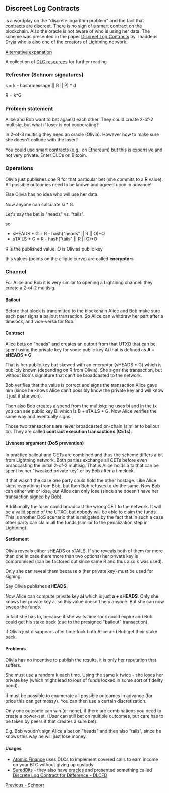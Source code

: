 ## Discreet Log Contracts

is a wordplay on the "discrete logarithm problem" and the fact that contracts are discreet. There is no sign of a smart contract on the blockchain. Also the oracle is not aware of who is using her data. The scheme was presented in the paper [Discreet Log Contracts](https://adiabat.github.io/dlc.pdf) by Thaddeus Dryja who is also one of the creators of Lightning network.

[Alternative expanation](https://atomic.finance/blog/a-laypersons-guide-to-discreet-log-contracts-atomic-yield-series-part-3/)

A collection of [DLC resources](https://github.com/aljazceru/discreet-log-contracts) for further reading

### Refresher ([Schnorr signatures](./schnorr.md))

s = k - hash(message || R || P) * d

R = k*G

### Problem statement

Alice and Bob want to bet against each other. They could create 2-of-2 multisig, but what if loser is not cooperating?

In 2-of-3 multisig they need an oracle (Olivia). However how to make sure she doesn't collude with the loser?

You could use smart contracts (e.g., on Ethereum) but this is expensive and not very private. Enter DLCs on Bitcoin.

### Operations

Olivia just publishes one R for that particular bet (she commits to a R value). All possible outcomes need to be known and agreed upon in advance!

Else Olivia has no idea who will use her data.

Now anyone can calculate
si * G. 

Let's say the bet is "heads" vs. "tails".

so 
- sHEADS * G = R - hash("heads" || R || O)*O
- sTAILS * G = R - hash("tails" || R || O)*O

R is the published value, O is Olivias public key

this values (points on the elliptic curve) are called **encryptors**

### Channel

For Alice and Bob it is very similar to opening a Lightning channel: they create a 2-of-2 multisig.

#### Bailout

Before that block is transmitted to the blockchain Alice and Bob make sure each peer signs a bailout transaction. So Alice can whitdraw her part after a timelock, and vice-versa for Bob.

#### Contract

Alice bets on "heads" and creates an output from that UTXO that can be spent using the private key for some public key Ai that is defined as **A + sHEADS * G**.

That is her public key but skewed with an encryptor (sHEADS * G) which is publicly known (depending on R from Olivia). She signs the transaction, but without Bob's signature that can't be broadcasted to the network.

Bob verifies that the value is correct and signs the transaction Alice gave him (since he knows Alice can't possibly know the private key and will know it just if she won).

Then also Bob creates a spend from the multisig: he uses bi and in the tx you can see public key Bi which is B + sTAILS * G. Now Alice verifies the same way and eventually signs.

Those two transactions are never broadcasted on-chain (similar to bailout tx).
They are called **contract execution transactions (CETs)**.

#### Liveness argument (DoS prevention)

In practice bailout and CETs are combined and thus the scheme differs a bit from Lightning network. Both parties exchange all CETs before even broadcasting the initial 2-of-2 multisig. That is Alice holds a tx that can be spent by her  "tweaked private key" or by Bob after a timelock.

If that wasn't the case one party could hold the other hostage. Like Alice signs everything from Bob, but then Bob refuses to do the same. Now Bob can either win or lose, but Alice can only lose (since she doesn't have her transaction signed by Bob).

Additionally the loser could broadcast the wrong CET to the network. It will be a valid spend of the UTXO, but nobody will be able to claim the funds. This is another DoS scenario that is mitigated by the fact that in such a case other party can claim all the funds (similar to the penalization step in Lightning).

#### Settlement

Olivia reveals either sHEADS or sTAILS. If she reveals both of them (or more than one in case there more than two options) her private key is compromised (can be factored out since same R and thus also k was used).

Only she can reveal them because **o** (her private key) must be used for signing.

Say Olivia publishes **sHEADS**.

Now Alice can compute private key **ai** which is just **a + sHEADS**.
Only she knows her private key a, so this value doesn't help anyone.
But she can now sweep the funds. 

In fact she has to, because if she waits time-lock could expire and Bob could
get his stake back (due to the presigned "bailout" transaction).

If Olivia just disappears after time-lock both Alice and Bob get their stake back.

#### Problems

Olivia has no incentive to publish the results, it is only her reputation that suffers.

She must use a random k each time. Using the same k twice - she loses her private key (which might lead to loss of funds locked in some sort of fidelity bond).

If must be possible to enumerate all possible outcomes in advance (for price this can get messy). You can then use a certain discretization.

Only one outcome can win (or none), if there are combinations you need to create a power-set. (User can still bet on multiple outcomes, but care has to be taken by peers if that creates a sure bet). 

E.g. Bob woudn't sign Alice a bet on "heads" and then also "tails", since he knows this way he will just lose money.

#### Usages

- [Atomic.Finance](https://atomic.finance) uses DLCs to implement covered calls to earn income on your BTC without giving up custody
- [SuredBits](https://suredbits.com) - they also have [oracles](https://oracle.suredbits.com/) and presented something called [Discrete Log Contract for Difference - DLCFD](https://suredbits.com/settlement-of-dlcfd/)

[Previous - Schnorr](./schnorr.md) 

